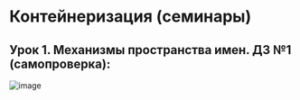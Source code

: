 # Контейнеризация (семинары)

## Урок 1. Механизмы пространства имен. ДЗ №1 (самопроверка): 

![image](https://github.com/bubaleh1337/Containerization-GB/assets/52395752/ea3f3291-eacc-47cc-a678-433222bb897f)
